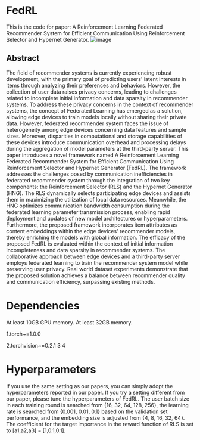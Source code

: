 # FedRL
This is the code for paper: A Reinforcement Learning Federated Recommender System for Efficient Communication Using Reinforcement Selector and Hypernet Generator.
![image](https://github.com/diyicheng/FedRL/blob/main/A3.png)
## Abstract
The field of recommender systems is currently experiencing robust development, with the primary goal of predicting users' latent interests in items through analyzing their preferences and behaviors. However, the collection of user data raises privacy concerns, leading to challenges related to incomplete initial information and data sparsity in recommender systems. To address these privacy concerns in the context of recommender systems, the concept of Federated Learning has emerged as a solution, allowing edge devices to train models locally without sharing their private data. However, federated recommender system faces the issue of heterogeneity among edge devices concerning data features and sample sizes. Moreover, disparities in computational and storage capabilities of these devices introduce communication overhead and processing delays during the aggregation of model parameters at the third-party server. This paper introduces a novel framework named A Reinforcement Learning Federated Recommender System for Efficient Communication Using Reinforcement Selector and Hypernet Generator (FedRL). The framework addresses the challenges posed by communication inefficiencies in federated recommender system through the integration of two key components: the Reinforcement Selector (RLS) and the Hypernet Generator (HNG). The RLS dynamically selects participating edge devices and assists them in maximizing the utilization of local data resources. Meanwhile, the HNG optimizes communication bandwidth consumption during the federated learning parameter transmission process, enabling rapid deployment and updates of new model architectures or hyperparameters. Furthermore, the proposed framework incorporates item attributes as content embeddings within the edge devices' recommender models, thereby enriching the models with global information. The efficacy of the proposed FedRL is evaluated within the context of initial information incompleteness and data sparsity in recommender systems. The collaborative approach between edge devices and a third-party server employs federated learning to train the recommender system model while preserving user privacy. Real world dataset experiments demonstrate that the proposed solution achieves a balance between recommender quality and communication efficiency, surpassing existing methods.
# Dependencies
At least 10GB GPU memory. At least 32GB memory.

1.torch~=1.0.0

2.torchvision~=0.2.1
3
4
# Hyperparameters
If you use the same setting as our papers, you can simply adopt the hyperparameters reported in our paper. If you try a setting different from our paper, please tune the hyperparameters of FedRL. The user batch size in each training round is searched from {16, 32, 64, 128, 256}, the learning rate is searched from {0.001, 0.01, 0.1} based on the validation set performance, and the embedding size is adjusted from {4, 8, 16, 32, 64}. The coefficient for the target importance in the reward function of RLS is set to [a1,a2,a3] = [1,0.1,0.1].
